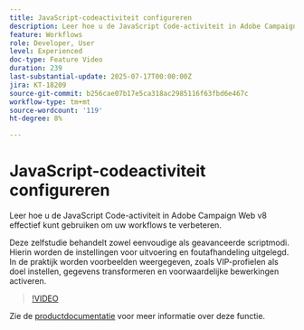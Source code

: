 ```yaml
---
title: JavaScript-codeactiviteit configureren
description: Leer hoe u de JavaScript Code-activiteit in Adobe Campaign Web v8 effectief kunt gebruiken om uw workflows te verbeteren. Deze zelfstudie behandelt zowel eenvoudige als geavanceerde scriptmodi. Hierin worden de instellingen voor uitvoering en foutafhandeling uitgelegd. In de praktijk worden voorbeelden weergegeven, zoals VIP-profielen als doel instellen, gegevens transformeren en voorwaardelijke bewerkingen activeren.
feature: Workflows
role: Developer, User
level: Experienced
doc-type: Feature Video
duration: 239
last-substantial-update: 2025-07-17T00:00:00Z
jira: KT-18209
source-git-commit: b256cae07b17e5ca318ac2985116f63fbd6e467c
workflow-type: tm+mt
source-wordcount: '119'
ht-degree: 8%

---
```



# JavaScript-codeactiviteit configureren

Leer hoe u de JavaScript Code-activiteit in Adobe Campaign Web v8 effectief kunt gebruiken om uw workflows te verbeteren.

Deze zelfstudie behandelt zowel eenvoudige als geavanceerde scriptmodi. Hierin worden de instellingen voor uitvoering en foutafhandeling uitgelegd. In de praktijk worden voorbeelden weergegeven, zoals VIP-profielen als doel instellen, gegevens transformeren en voorwaardelijke bewerkingen activeren.

>[!VIDEO](https://video.tv.adobe.com/v/3464925/?learn=on&enablevpops&captions=dut)

Zie de [productdocumentatie](https://experienceleague.adobe.com/nl/docs/campaign-web/v8/wf/design-workflows/javascript-code) voor meer informatie over deze functie.
